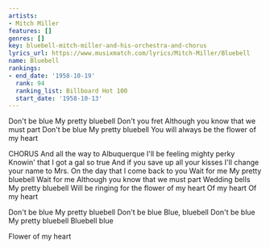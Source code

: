 ```yaml
---
artists:
- Mitch Miller
features: []
genres: []
key: bluebell-mitch-miller-and-his-orchestra-and-chorus
lyrics_url: https://www.musixmatch.com/lyrics/Mitch-Miller/Bluebell
name: Bluebell
rankings:
- end_date: '1958-10-19'
  rank: 94
  ranking_list: Billboard Hot 100
  start_date: '1958-10-13'
---
```

Don't be blue
My pretty bluebell
Don't you fret
Although you know that we must part
Don't be blue
My pretty bluebell
You will always be the flower of my heart

CHORUS
And all the way to Albuquerque
I'll be feeling mighty perky
Knowin' that I got a gal so true
And if you save up all your kisses
I'll change your name to Mrs.
On the day that I come back to you
Wait for me
My pretty bluebell
Wait for me
Although you know that we must part
Wedding bells
My pretty bluebell
Will be ringing for the flower of my heart
Of my heart
Of my heart

Don't be blue
My pretty bluebell
Don't be blue
Blue, bluebell
Don't be blue
My pretty bluebell
Bluebell blue


Flower of my heart
